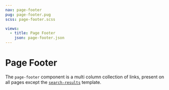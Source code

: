 ```yaml
---
nav: page-footer
pug: page-footer.pug
scss: page-footer.scss

views:
  - title: Page Footer
    json: page-footer.json
---
```


# Page Footer

The `page-footer` component is a multi column collection of links, present on all pages except the [`search-results`](./template__search-results.html) template.
